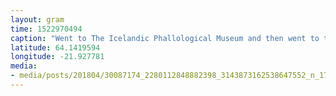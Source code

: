 ```yaml
---
layout: gram
time: 1522970494
caption: "Went to The Icelandic Phallological Museum and then went to the top of this really tall church tower. #4m4eu"
latitude: 64.1419594
longitude: -21.927781
media:
- media/posts/201804/30087174_2280112848882398_3143873162538647552_n_17895706288195620.jpg
---
```

